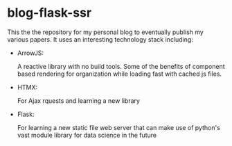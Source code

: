 # blog-flask-ssr

This the the repository for my personal blog to eventually publish my various papers. It uses an interesting technology stack including:

* ArrowJS:
  
  A reactive library with no build tools. Some of the benefits of component based rendering for organization while loading fast with cached js files. 
* HTMX:

  For Ajax rquests and learning a new library
* Flask:

  For learning a new static file web server that can make use of python's vast module library for data science in the future

